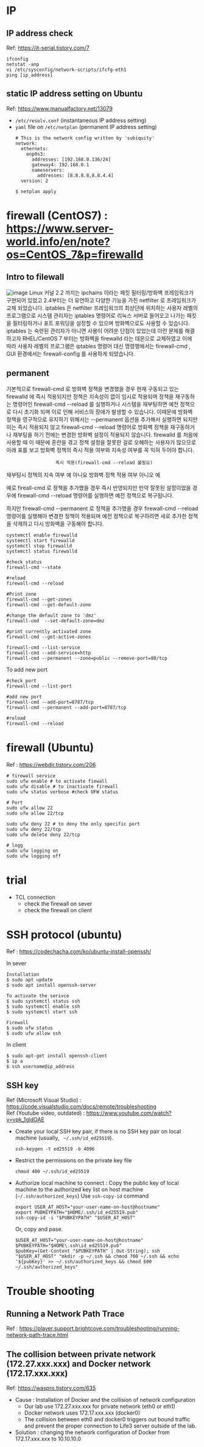 # IP
## IP address check
Ref: https://it-serial.tistory.com/7
```
ifconfig
netstat -anp
vi /etc/sysconfig/network-scripts/ifcfg-eth1 
ping [ip_address]
```

## static IP address setting on Ubuntu
Ref: https://www.manualfactory.net/13079
- `/etc/resolv.conf` (instantaneous IP address setting)
- `yaml` file on `/etc/netplan` (permanent IP address setting)
  ```
  # This is the network config written by 'subiquity'
  network:
    ethernets:
      enp0s3:
        addresses: [192.168.0.136/24]
        gateway4: 192.168.0.1
        nameservers:
          addresses: [8.8.8.8,8.8.4.4]
    version: 2
  ```
  ```
  $ netplan apply
  ```
# firewall (CentOS7) : https://www.server-world.info/en/note?os=CentOS_7&p=firewalld

## Intro to filewall
![image](https://user-images.githubusercontent.com/48517782/131292643-2f1ef58d-605a-466a-bfd1-fce9c0594e3c.png)
Linux 커널 2.2 까지는 ipchains 이라는 패킷 필터링/방화벽 프레임워크가 구현되어 있었고 2.4부터는 더 유연하고 다양한 기능을 가진 netfilter 로 프레임워크가 교체 되었습니다.
iptables 은 netfilter 프레임워크의 최상단에 위치하는 사용자 레벨의 프로그램으로 시스템 관리자는 iptables 명령어로 리눅스 서버로 들어오고 나가는 패킷을 필터링하거나 포트 포워딩을 설정할 수 있으며 방화벽으로도 사용할 수 있습니다.
iptables 는 숙련된 관리자가 아니면 사용이 어려운 단점이 있었는데 이런 문제를 해결하고자 RHEL/CentOS 7 부터는 방화벽을 firewalld 라는 데몬으로 교체하였고 이에 따라 사용자 레벨의 프로그램은 iptables 명령어 대신 명령행에서는 firewall-cmd , GUI 환경에서는 firewall-config 를 사용하게 되었습니다.

## permanent
기본적으로 firewall-cmd 로 방화벽 정책을 변경했을 경우 현재 구동되고 있는 firewalld 에 즉시 적용되지만 정책은 지속성이 없이 임시로 적용되며 정책을 재구동하는 명령어인 firewall-cmd --reload 를 실행하거나 시스템을 재부팅하면 예전 정책으로 다시 초기화 되며 이로 인해 서비스의 장애가 발생할 수 있습니다.
이때문에 방화벽 정책을 영구적으로 유지하기 위해서는 --permanent 옵션을 추가해서 실행하면 되지만 이는 즉시 적용되지 않고 firewall-cmd --reload 명령어로 방화벽 정책을 재구동하거나 재부팅을 하기 전에는 변경한 방화벽 설정이 적용되지 않습니다.
firewalld 를 처음에 사용할 때 이 때문에 혼란을 겪고 정책 설정을 잘못한 걸로 오해하는 사용자가 많으므로 아래 표를 보고 방화벽 정책의 즉시 적용 여부와 지속성 여부를 꼭 익혀 두어야 합니다.




                      즉시 적용(firewall-cmd --reload 불필요)	
재부팅시 정책의 지속 여부	예	                  아니요
방화벽 정책 적용 여부      아니오	              예


예로 fireall-cmd 로 정책을 추가했을 경우 즉시 반영되지만 만약 잘못된 설정이었을 경우에 firewall-cmd --reload 명령어를 실행하면 예전 정책으로 복구됩니다.

하지만 firewall-cmd --permanent  로 정책을 추가했을 경우 firewall-cmd --reload 명령어를 실행해야 변경한 정책이 적용되며 예전 정책으로 복구하려면 새로 추가한 정책을 삭제하고 다시 방화벽을 구동해야 합니다.



```
systemctl enable firewalld
systemctl start firewalld
systemctl stop firewalld
systemctl status firewalld
```

```
#check status
firewall-cmd --state

#reload
firewall-cmd --reload
```

```
#Print zone
firewall-cmd --get-zones
firewall-cmd --get-default-zone

#change the default zone to 'dmz'
firewall-cmd  --set-default-zone=dmz

#print currently activated zone
firewall-cmd --get-active-zones

firewall-cmd --list-service
firewall-cmd --add-service=http
firewall-cmd --permanent --zone=public --remove-port=80/tcp
```

To add new port
```
#check port
firewall-cmd --list-port 

#add new port
firewall-cmd --add-port=8787/tcp
firewall-cmd --permanent --add-port=8787/tcp

#reload
firewall-cmd --reload
```

# firewall (Ubuntu)
Ref : https://webdir.tistory.com/206
```
# firewall service
sudo ufw enable # to activate fiewall
sudo ufw disable # to inactivate firewall
sudo ufw status verbose #check UFW status

# Port
sudo ufw allow 22
sudo ufw allow 22/tcp

sudo ufw deny 22 # to deny the only specific port
sudo ufw deny 22/tcp
sudo ufw delete deny 22/tcp

# logg
sudo ufw logging on
sudo ufw logging off
```

# trial
- TCL connection
  - check the firewall on sever
  - check the firewall on client

# SSH protocol (ubuntu)
Ref : https://codechacha.com/ko/ubuntu-install-openssh/  

In sever
```
Installation
$ sudo apt update
$ sudo apt install openssh-server

To activate the serivce
$ sudo systemctl status ssh
$ sudo systemctl enable ssh
$ sudo systemctl start ssh

Firewall
$ sudo ufw status
$ sudo ufw allow ssh
```

In client  
```
$ sudo apt-get install openssh-client
$ ip a
$ ssh username@ip_address
```

## SSH key
Ref (Microsoft Visual Studio) : https://code.visualstudio.com/docs/remote/troubleshooting   
Ref (Youtube video, outdated) : https://www.youtube.com/watch?v=vpk_1gldOAE    
- Create your local SSH key pair, if there is no SSH key pair on local machine (usually, ` ~/.ssh/id_ed25519`).
  ```
  ssh-keygen -t ed25519 -b 4096
  ```
- Restrict the permissions on the private key file
  ```
  chmod 400 ~/.ssh/id_ed25519
  ```
- Authorize local machine to connect : Copy the public key of local machine to the authorized key list on host machine (`~/.ssh/authorized_keys`)
  Use `ssh-copy-id` command
  ```
  export USER_AT_HOST="your-user-name-on-host@hostname"
  export PUBKEYPATH="$HOME/.ssh/id_ed25519.pub"
  ssh-copy-id -i "$PUBKEYPATH" "$USER_AT_HOST"
  ```
  Or, copy and pase.
  ```
  $USER_AT_HOST="your-user-name-on-host@hostname"
  $PUBKEYPATH="$HOME\.ssh\id_ed25519.pub"
  $pubKey=(Get-Content "$PUBKEYPATH" | Out-String); ssh "$USER_AT_HOST" "mkdir -p ~/.ssh && chmod 700 ~/.ssh && echo '${pubKey}' >> ~/.ssh/authorized_keys && chmod 600 ~/.ssh/authorized_keys"
  ```


# Trouble shooting
## Running a Network Path Trace
  Ref : https://player.support.brightcove.com/troubleshooting/running-network-path-trace.html
## The collision between private network (172.27.xxx.xxx) and Docker network (172.17.xxx.xxx)
  Ref: https://waspro.tistory.com/635  
  - Cause : Installation of Docker and the collision of network configuration
    - Our lab use 172.27.xxx.xxx for private network (eth0 or eth1)
    - Docker network uses 172.17.xxx.xxx (docker0)
    - The collision between eth0 and docker0 triggers out bound traffic and prevent the proper connection to Life3 server outside of the lab.
  - Solution : changing the network configuration of Docker from 172.17.xxx.xxx to 10.10.10.0
